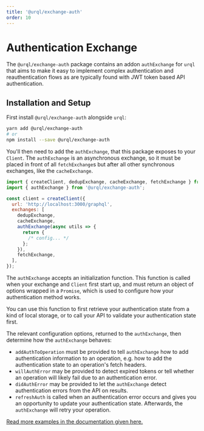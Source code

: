 ```yaml
---
title: '@urql/exchange-auth'
order: 10
---
```


# Authentication Exchange

The `@urql/exchange-auth` package contains an addon `authExchange` for `urql` that aims to make it
easy to implement complex authentication and reauthentication flows as are typically found with JWT
token based API authentication.

## Installation and Setup

First install `@urql/exchange-auth` alongside `urql`:

```sh
yarn add @urql/exchange-auth
# or
npm install --save @urql/exchange-auth
```

You'll then need to add the `authExchange`, that this package exposes to your `Client`. The
`authExchange` is an asynchronous exchange, so it must be placed in front of all `fetchExchange`s
but after all other synchronous exchanges, like the `cacheExchange`.

```js
import { createClient, dedupExchange, cacheExchange, fetchExchange } from 'urql';
import { authExchange } from '@urql/exchange-auth';

const client = createClient({
  url: 'http://localhost:3000/graphql',
  exchanges: [
    dedupExchange,
    cacheExchange,
    authExchange(async utils => {
      return {
        /* config... */
      };
    }),
    fetchExchange,
  ],
});
```

The `authExchange` accepts an initialization function. This function is called when your exchange
and `Client` first start up, and must return an object of options wrapped in a `Promise`, which is
used to configure how your authentication method works.

You can use this function to first retrieve your authentication state from a kind
of local storage, or to call your API to validate your authentication state first.

The relevant configuration options, returned to the `authExchange`, then determine
how the `authExchange` behaves:

- `addAuthToOperation` must be provided to tell `authExchange` how to add authentication information
  to an operation, e.g. how to add the authentication state to an operation's fetch headers.
- `willAuthError` may be provided to detect expired tokens or tell whether an operation will likely
  fail due to an authentication error.
- `didAuthError` may be provided to let the `authExchange` detect authentication errors from the
  API on results.
- `refreshAuth` is called when an authentication error occurs and gives you an opportunity to update
  your authentication state. Afterwards, the `authExchange` will retry your operation.

[Read more examples in the documentation given here.](../advanced/authentication.md)
